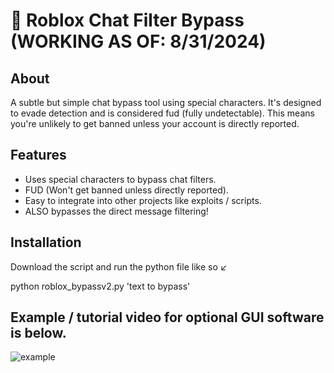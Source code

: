 # 🤫 Roblox Chat Filter Bypass  (WORKING AS OF: 8/31/2024)

## About
A subtle but simple chat bypass tool using special characters. It's designed to evade detection and is considered fud (fully undetectable). This means you're unlikely to get banned unless your account is directly reported.

## Features
- Uses special characters to bypass chat filters.
- FUD (Won't get banned unless directly reported).
- Easy to integrate into other projects like exploits / scripts.
- ALSO bypasses the direct message filtering!

## Installation
Download the script and run the python file like so  ↙

python roblox_bypassv2.py 'text to bypass'


Example / tutorial video for optional GUI software is below.
----------------------------------

![example](https://github.com/user-attachments/assets/d72c3fb8-66cc-436e-945f-ab6aa2edc76a)

